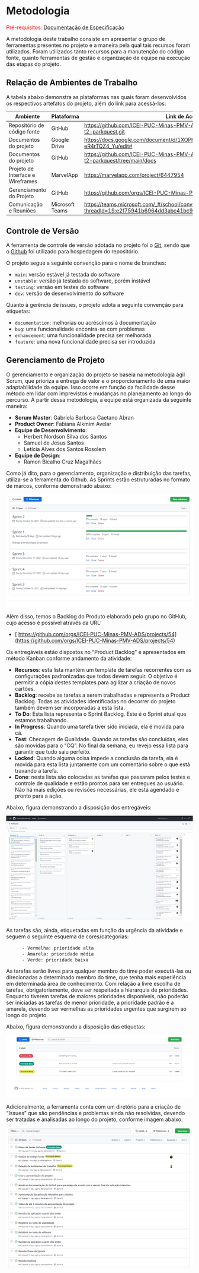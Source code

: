 
# Metodologia

<span style="color:red">Pré-requisitos: <a href="2-Especificação do Projeto.md"> Documentação de Especificação</a></span>

A metodologia deste trabalho consiste em apresentar o grupo de ferramentas presentes no projeto e a maneira pela qual tais recursos foram utilizados. Foram utilizados tanto recursos para a manutenção do código fonte, quanto ferramentas de gestão e organização de equipe na execução das etapas do projeto.

## Relação de Ambientes de Trabalho

A tabela abaixo demonstra as plataformas nas quais foram desenvolvidos os respectivos artefatos do projeto, além do link para acessá-los:

|Ambiente|Plataforma|Link de Acesso|
|--------|----------|--------------|
|Repositório de código fonte|GitHub|https://github.com/ICEI-PUC-Minas-PMV-ADS/pmv-ads-2022-2-e2-proj-int-t2-parkquest.git|
|Documentos do projeto|Google Drive|https://docs.google.com/document/d/1XOPhgaiDVECNWLgBvE_L-eR4rTQZ4_Yu/edit#|
|Documentos do projeto|GitHub|https://github.com/ICEI-PUC-Minas-PMV-ADS/pmv-ads-2022-2-e2-proj-int-t2-parkquest/tree/main/docs|
|Projeto de Interface e  Wireframes|MarvelApp|https://marvelapp.com/project/6447954| 
|Gerenciamento do Projeto|GitHub|https://github.com/orgs/ICEI-PUC-Minas-PMV-ADS/projects/54|
|Comunicação e Reuniões|Microsoft Teams|https://teams.microsoft.com/_#/school/conversations/Grupo%2004?threadId=19:e2f75941b6964dd3abc41bc9ef30f166@thread.tacv2&ctx=channel|


## Controle de Versão

A ferramenta de controle de versão adotada no projeto foi o
[Git](https://git-scm.com/), sendo que o [Github](https://github.com)
foi utilizado para hospedagem do repositório.

O projeto segue a seguinte convenção para o nome de branches:

- `main`: versão estável já testada do software
- `unstable`: versão já testada do software, porém instável
- `testing`: versão em testes do software
- `dev`: versão de desenvolvimento do software

Quanto à gerência de issues, o projeto adota a seguinte convenção para
etiquetas:

- `documentation`: melhorias ou acréscimos à documentação
- `bug`: uma funcionalidade encontra-se com problemas
- `enhancement`: uma funcionalidade precisa ser melhorada
- `feature`: uma nova funcionalidade precisa ser introduzida



## Gerenciamento de Projeto

O gerenciamento e organização do projeto se baseia na metodologia ágil Scrum, que prioriza a entrega de valor e o proporcionamento de uma maior adaptabilidade da equipe. Isso ocorre em função da facilidade desse método em lidar com imprevistos e mudanças no planejamento ao longo do percurso.
A partir dessa metodologia, a equipe está organizada da seguinte maneira:

- **Scrum Master**: Gabriela Barbosa Caetano Abran
- **Product Owner**: Fabiana Alkmim Avelar
- **Equipe de Desenvolvimento**:
     - Herbert Nordson Silva dos Santos 
     - Samuel de Jesus Santos
     - Letícia Alves dos Santos Rosolem
- **Equipe de Design**:
     - Ramon Bicalho Cruz Magalhães 
     
Como já dito, para o gerenciamento, organização e distribuição das tarefas, utiliza-se a ferramenta do Github. As Sprints estão estruturadas no formato de marcos, conforme demonstrado abaixo:

![](/docs/img/milestone.png)

Além disso, temos o Backlog do Produto elaborado pelo grupo no GitHub, cujo acesso é possível através da URL:
 
 - [ https://github.com/orgs/ICEI-PUC-Minas-PMV-ADS/projects/54](https://github.com/orgs/ICEI-PUC-Minas-PMV-ADS/projects/54)


Os entregáveis estão dispostos no “Product Backlog” e apresentados em método Kanban conforme andamento da atividade:
- **Recursos**: esta lista mantém um template de tarefas recorrentes com as configurações padronizadas que todos devem seguir. O objetivo é permitir a cópia destes templates para agilizar a criação de novos cartões. 
- **Backlog**: recebe as tarefas a serem trabalhadas e representa o Product Backlog. Todas as atividades identificadas no decorrer do projeto também devem ser incorporadas a esta lista. 
- **To Do**: Esta lista representa o Sprint Backlog. Este é o Sprint atual que estamos trabalhando. 
- **In Progress**: Quando uma tarefa tiver sido iniciada, ela é movida para cá. 
- **Test**: Checagem de Qualidade. Quando as tarefas são concluídas, eles são movidas para o “CQ”. No final da semana, eu revejo essa lista para garantir que tudo saiu perfeito. 
- **Locked**: Quando alguma coisa impede a conclusão da tarefa, ela é movida para esta lista juntamente com um comentário sobre o que está travando a tarefa. 
- **Done**: nesta lista são colocadas as tarefas que passaram pelos testes e controle de qualidade e estão prontos para ser entregues ao usuário. Não há mais edições ou revisões necessárias, ele está agendado e pronto para a ação. 

Abaixo, figura demonstrando a disposição dos entregáveis:

![](/docs/img/kanban.png)

As tarefas são, ainda, etiquetadas em função da urgência da atividade e seguem o seguinte esquema de cores/categorias: 
 
          - Vermelha: prioridade alta 
          - Amarela: prioridade média 
          - Verde: prioridade baixa 

As tarefas serão livres para qualquer membro do time poder executá-las ou direcionadas a determinado membro do time, que tenha mais experiência em determinada área de conhecimento. Com relação a livre escolha de tarefas, obrigatoriamente, deve ser respeitada a hierarquia de prioridades. Enquanto tiverem tarefas de maiores prioridades disponíveis, não poderão ser iniciadas as tarefas de menor prioridade, a prioridade padrão é a amarela, devendo ser vermelhas as prioridades urgentes que surgirem ao longo do projeto.  

Abaixo, figura demonstrando a disposição das etiquetas:

![](/docs/img/Labels.png)

Adicionalmente, a ferramenta conta com um diretório para a criação de “Issues” que são pendências e problemas ainda não resolvidas, devendo ser tratadas e analisadas ao longo do projeto, conforme imagem abaixo:

![](/docs/img/issues.png)


